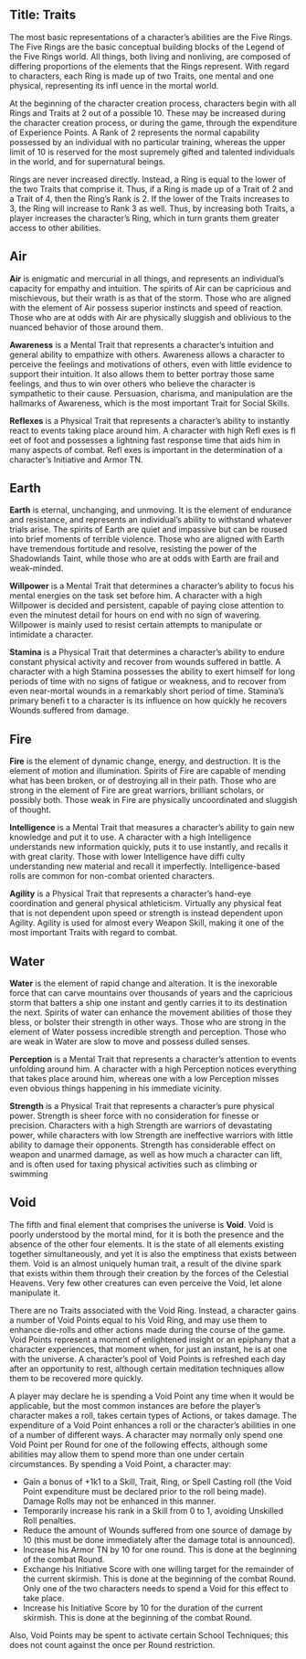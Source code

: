 Title: Traits
---
The most basic representations of a character’s abilities are the Five Rings. The Five Rings are the basic conceptual building blocks of the Legend of the Five Rings world. All things, both living and nonliving, are composed of differing proportions of the elements that the Rings represent. With regard to characters, each Ring is made up of two Traits, one mental and one physical, representing its infl uence in the mortal world.

At the beginning of the character creation process, characters begin with all Rings and Traits at 2 out of a possible 10. These may be increased during the character creation process, or during the game, through the expenditure of Experience Points. A Rank of 2 represents the normal capability possessed by an individual with no particular training, whereas the upper limit of 10 is reserved for the most supremely gifted and talented individuals in the world, and for supernatural beings.

Rings are never increased directly. Instead, a Ring is equal to the lower of the two Traits that comprise it. Thus, if a Ring is made up of a Trait of 2 and a Trait of 4, then the Ring’s Rank is 2. If the lower of the Traits increases to 3, the Ring will increase to Rank 3 as well. Thus, by increasing both Traits, a player increases the character’s Ring, which in turn grants them greater access to other abilities.

## <span>Air</span>

<strong>Air</strong> is enigmatic and mercurial in all things, and represents an individual’s capacity for empathy and intuition. The spirits of Air can be capricious and mischievous, but their wrath is as that of the storm. Those who are aligned with the element of Air possess superior instincts and speed of reaction. Those who are at odds with Air are physically sluggish and oblivious to the nuanced behavior of those around them.

<strong>Awareness</strong> is a Mental Trait that represents a character’s intuition and general ability to empathize with others. Awareness allows a character to perceive the feelings and motivations of others, even with little evidence to support their intuition. It also allows them to better portray those same feelings, and thus to win over others who believe the character is sympathetic to their cause. Persuasion, charisma, and manipulation are the hallmarks of Awareness, which is the most important Trait for Social Skills.

<strong>Reflexes</strong> is a Physical Trait that represents a character’s ability to instantly react to events taking place around him. A character with high Refl exes is fl eet of foot and possesses a lightning fast response time that aids him in many aspects of combat. Refl exes is important in the determination of a character’s Initiative and Armor TN.

## <span>Earth</span>

<strong>Earth</strong> is eternal, unchanging, and unmoving. It is the element of endurance and resistance, and represents an individual’s ability to withstand whatever trials arise. The spirits of Earth are quiet and impassive but can be roused into brief moments of terrible violence. Those who are aligned with Earth have tremendous fortitude and resolve, resisting the power of the Shadowlands Taint, while those who are at odds with Earth are frail and weak-minded.

<strong>Willpower</strong> is a Mental Trait that determines a character’s ability to focus his mental energies on the task set before him. A character with a high Willpower is decided and persistent, capable of paying close attention to even the minutest detail for hours on end with no sign of wavering. Willpower is mainly used to resist certain attempts to manipulate or intimidate a character.

<strong>Stamina</strong> is a Physical Trait that determines a character’s ability to endure constant physical activity and recover from wounds suffered in battle. A character with a high Stamina possesses the ability to exert himself for long periods of time with no signs of fatigue or weakness, and to recover from even near-mortal wounds in a remarkably short period of time. Stamina’s primary benefi t to a character is its influence on how quickly he recovers Wounds suffered from damage.

## <span>Fire</span>

<strong>Fire</strong> is the element of dynamic change, energy, and destruction. It is the element of motion and illumination. Spirits of Fire are capable of mending what has been broken, or of destroying all in their path. Those who are strong in the element of Fire are great warriors, brilliant scholars, or possibly both. Those weak in Fire are physically uncoordinated and sluggish of thought.

<strong>Intelligence</strong> is a Mental Trait that measures a character’s ability to gain new knowledge and put it to use. A character with a high Intelligence understands new information quickly, puts it to use instantly, and recalls it with great clarity. Those with lower Intelligence have diffi culty understanding new material and recall it imperfectly. Intelligence-based rolls are common for non-combat oriented characters.

<strong>Agility</strong> is a Physical Trait that represents a character’s hand-eye coordination and general physical athleticism. Virtually any physical feat that is not dependent upon speed or strength is instead dependent upon Agility. Agility is used for almost every Weapon Skill, making it one of the most important Traits with regard to combat.

## <span>Water</span>

<strong>Water</strong> is the element of rapid change and alteration. It is the inexorable force that can carve mountains over thousands of years and the capricious storm that batters a ship one instant and gently carries it to its destination the next. Spirits of water can enhance the movement abilities of those they bless, or bolster their strength in other ways. Those who are strong in the element of Water possess incredible strength and perception. Those who are weak in Water are slow to move and possess dulled senses.

<strong>Perception</strong> is a Mental Trait that represents a character’s attention to events unfolding around him. A character with a high Perception notices everything that takes place around him, whereas one with a low Perception misses even obvious things happening in his immediate vicinity.

<strong>Strength</strong> is a Physical Trait that represents a character’s pure physical power. Strength is sheer force with no consideration for finesse or precision. Characters with a high Strength are warriors of devastating power, while characters with low Strength are ineffective warriors with little ability to damage their opponents. Strength has considerable effect on weapon and unarmed damage, as well as how much a character can lift, and is often used for taxing physical activities such as climbing or swimming

## <span>Void</span>

The fifth and final element that comprises the universe is <strong>Void</strong>. Void is poorly understood by the mortal mind, for it is both the presence and the absence of the other four elements. It is the state of all elements existing together simultaneously, and yet it is also the emptiness that exists between them. Void is an almost uniquely human trait, a result of the divine spark that exists within them through their creation by the forces of the Celestial Heavens. Very few other creatures can even perceive the Void, let alone manipulate it.

There are no Traits associated with the Void Ring. Instead, a character gains a number of Void Points equal to his Void Ring, and may use them to enhance die-rolls and other actions made during the course of the game. Void Points represent a moment of enlightened insight or an epiphany that a character experiences, that moment when, for just an instant, he is at one with the universe. A character’s pool of Void Points is refreshed each day after an opportunity to rest, although certain meditation techniques allow them to be recovered more quickly.

A player may declare he is spending a Void Point any time when it would be applicable, but the most common instances are before the player’s character makes a roll, takes certain types of Actions, or takes damage. The expenditure of a Void Point enhances a roll or the character’s abilities in one of a number of different ways. A character may normally only spend one Void Point per Round for one of the following effects, although some abilities may allow them to spend more than one under certain circumstances. By spending a Void Point, a character may:

- Gain a bonus of +1k1 to a Skill, Trait, Ring, or Spell Casting roll (the Void Point expenditure must be declared prior to the roll being made). Damage Rolls may not be enhanced in this manner.
- Temporarily increase his rank in a Skill from 0 to 1, avoiding Unskilled Roll penalties.
- Reduce the amount of Wounds suffered from one source of damage by 10 (this must be done immediately after the damage total is announced).
- Increase his Armor TN by 10 for one round. This is done at the beginning of the combat Round.
- Exchange his Initiative Score with one willing target for the remainder of the current skirmish. This is done at the beginning of the combat Round. Only one of the two characters needs to spend a Void for this effect to take place.
- Increase his Initiative Score by 10 for the duration of the current skirmish. This is done at the beginning of the combat Round.

Also, Void Points may be spent to activate certain School Techniques; this does not count against the once per Round restriction.

